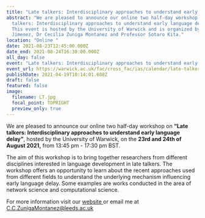 ```yaml
---
title: "Late talkers: Interdisciplinary approaches to understand early language delay"
abstract: "We are pleased to announce our online two half-day workshop on “Late
  talkers: Interdisciplinary approaches to understand early language delay”.
  This event is hosted by the University of Warwick and is organized by Dr Eva
  Jimenez, Dr Cecilia Zuniga Montanez and Professor Sotaro Kita."
location: "Online "
date: 2021-08-23T12:45:00.000Z
date_end: 2021-08-24T16:30:00.000Z
all_day: false
event: "Late talkers: Interdisciplinary approaches to understand early language delay"
event_url: https://warwick.ac.uk/fac/cross_fac/ias/calendar/late-talker-workshop-2021/
publishDate: 2021-04-19T10:14:01.688Z
draft: false
featured: false
image:
  filename: LT.jpg
  focal_point: TOPRIGHT
  preview_only: true
---
```

<!--StartFragment-->

We are pleased to announce our online two half-day workshop on **“Late talkers: Interdisciplinary approaches to understand early language delay”**, hosted by the University of Warwick, on the **23rd and 24th of August 2021,** from 13:45 pm - 17:30 pm BST.

The aim of this workshop is to bring together researchers from different disciplines interested in language development in late talkers. The workshop offers an opportunity to learn about the recent approaches used from different fields to understand the underlying mechanism influencing early language delay. Some examples are works conducted in the area of network science and computational science.



For more information visit our [website ](https://warwick.ac.uk/fac/cross_fac/ias/calendar/late-talker-workshop-2021/)or email me at C.C.ZunigaMontanez@leeds.ac.uk 

<!--EndFragment-->